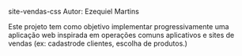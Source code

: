site-vendas-css
Autor: Ezequiel Martins

Este projeto tem como objetivo implementar progressivamente uma aplicação web inspirada em operações comuns aplicativos e sites de vendas (ex: cadastrode clientes, escolha de produtos.)
